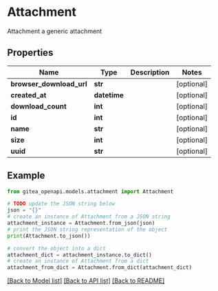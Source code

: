 # Attachment

Attachment a generic attachment

## Properties

Name | Type | Description | Notes
------------ | ------------- | ------------- | -------------
**browser_download_url** | **str** |  | [optional] 
**created_at** | **datetime** |  | [optional] 
**download_count** | **int** |  | [optional] 
**id** | **int** |  | [optional] 
**name** | **str** |  | [optional] 
**size** | **int** |  | [optional] 
**uuid** | **str** |  | [optional] 

## Example

```python
from gitea_openapi.models.attachment import Attachment

# TODO update the JSON string below
json = "{}"
# create an instance of Attachment from a JSON string
attachment_instance = Attachment.from_json(json)
# print the JSON string representation of the object
print(Attachment.to_json())

# convert the object into a dict
attachment_dict = attachment_instance.to_dict()
# create an instance of Attachment from a dict
attachment_from_dict = Attachment.from_dict(attachment_dict)
```
[[Back to Model list]](../README.md#documentation-for-models) [[Back to API list]](../README.md#documentation-for-api-endpoints) [[Back to README]](../README.md)


